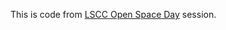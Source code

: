 This is code from [LSCC Open Space Day](http://www.meetup.com/london-software-craftsmanship/events/228800924/) session.
